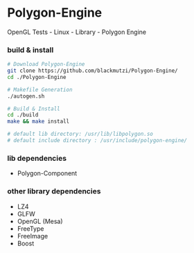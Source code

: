 # Polygon-Engine
OpenGL Tests - Linux - Library - Polygon Engine


### build & install 

```sh
# Download Polygon-Engine
git clone https://github.com/blackmutzi/Polygon-Engine/
cd ./Polygon-Engine

# Makefile Generation
./autogen.sh

# Build & Install
cd ./build
make && make install

# default lib directory: /usr/lib/libpolygon.so
# default include directory : /usr/include/polygon-engine/
```
### lib dependencies

* Polygon-Component 

### other library dependencies

* LZ4
* GLFW
* OpenGL (Mesa)
* FreeType
* FreeImage
* Boost
